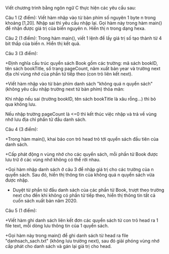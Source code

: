 Viết chương trình bằng ngôn ngữ C thực hiện các yêu cầu sau:

Câu 1 (2 điểm): Viết hàm nhập vào từ bàn phím số nguyên 1 byte n trong khoảng [1,20]. Nhập sai thì yêu cầu nhập lại. Gọi hàm này trong hàm main() để nhận được giá trị của biến nguyên n. Hiển thị n trong dạng hexa.

Câu 2 (1 điểm): Trong hàm main(), viết 1 lệnh để lấy giá trị số tạo thành từ 4 bit thấp của biến n.  Hiển thị kết quả.

Câu 3 (3 điểm):

+Định nghĩa cấu trúc quyển sách Book gồm các trường: mã sách bookID, tên sách bookTitle, số trang pageCount, năm xuất bản year  và trường next địa chỉ vùng nhớ của phần tử tiếp theo (con trỏ liên kết next).

+Viết hàm nhập vào từ bàn phím danh sách "không quá n quyển sách" (không yêu cầu nhập trường next từ bàn phím) thỏa mãn:

Khi nhập nếu sai (trường bookID, tên sách bookTitle là xâu rỗng...)  thì bỏ qua không lưu.

Nếu nhập trường pageCount là <=0 thì kết thúc việc nhập và trả về vùng nhớ lưu địa chỉ phần tử đầu danh sách.

Câu 4 (3 điểm):

+Trong hàm main(), khai báo con trỏ head trỏ tới quyển sách đầu tiên của danh sách.

+Cấp phát động n vùng nhớ cho các quyển sách, mỗi phần tử Book được lưu trữ ở các vùng nhớ không có thể rời nhau.

+Gọi hàm nhập danh sách ở câu 3 để nhập giá trị cho các trường của n quyển sách. Sau đó, hiển thị thông tin của không quá n quyển sách vừa được nhập.

+ Duyệt từ phần tử đầu danh sách của các phần tử Book, trượt theo trường next cho đến khi không có phần tử tiếp theo, hiển thị thông tin tất cả cuốn sách xuất bản năm 2020.

Câu 5 (1 điểm):

+Viết hàm ghi danh sách liên kết đơn các quyển sách từ con trỏ head ra 1 file text, mỗi dòng lưu thông tin của 1 quyển sách.

+Gọi hàm này trong main() để ghi danh sách từ head ra file "danhsach_sach.txt" (không lưu trường next), sau đó giải phóng vùng nhớ cấp phát cho danh sách và gán lại giá trị cho head.



